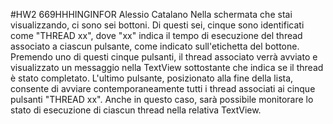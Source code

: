 #HW2 669HHHINGINFOR Alessio Catalano
Nella schermata che stai visualizzando, ci sono sei bottoni. Di questi sei, cinque sono identificati come "THREAD xx", dove "xx" indica il tempo di esecuzione del thread associato a ciascun pulsante, come indicato sull'etichetta del bottone.
Premendo uno di questi cinque pulsanti, il thread associato verrà avviato e visualizzato un messaggio nella TextView sottostante che indica se il thread è stato completato.
L'ultimo pulsante, posizionato alla fine della lista, consente di avviare contemporaneamente tutti i thread associati ai cinque pulsanti "THREAD xx". Anche in questo caso, sarà possibile monitorare lo stato di esecuzione di ciascun thread nella relativa TextView.